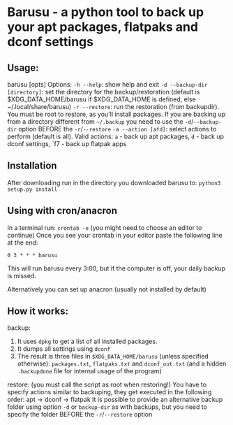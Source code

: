 # Barusu - a python tool to back up your apt packages, flatpaks and dconf settings

## Usage:

barusu [opts]
Options:
    `-h --help`: show help and exit
    `-d --backup-dir [directory]`: set the directory for the backup/restoration (default is $XDG_DATA_HOME/barusu if $XDG_DATA_HOME is defined, else ~/.local/share/barusu)
    `-r --restore`: run the restoration (from backupdir). You must be root to restore, as you'll install packages. If you are backing up from a directory different from `~/.backup` you need to use the `-d`/`--backup-dir` option BEFORE the `-r`/`--restore`
    `-a --action [afd]`: select actions to perform (default is all). Valid actions: `a` - back up apt packages, `d` - back up dconf settings, `f7 - back up flatpak apps
## Installation

After downloading run in the directory you downloaded barusu to: `python3 setup.py install`

## Using with cron/anacron

In a terminal run: `crontab -e` (you might need to choose an editor to continue)
Once you see your crontab in your editor paste the following line at the end:
```
0 3 * * * barusu
```
This will run barusu every 3:00, but if the computer is off, your daily backup is missed.

Alternatively you can set up anacron (usually not installed by default)

## How it works:

backup:
1. It uses `dpkg` to get a list of all installed packages.
2. It dumps all settings using `dconf`
3. The result is three files in `$XDG_DATA_HOME/barusu` (unless specified otherwise): `packages.txt`, `flatpaks.txt` and `dconf_out.txt` (and a hidden `.backupdone` file for internal usage of the program)

restore:
(you must call the script as root when restoring!)
You have to specify actions similar to backuping, they get executed in the following order: apt -> dconf -> flatpak
It is possible to provide an alternative backup folder using option `-d` or `backup-dir` as with backups, but you need to specify the folder BEFORE the `-r`/`--restore` option
